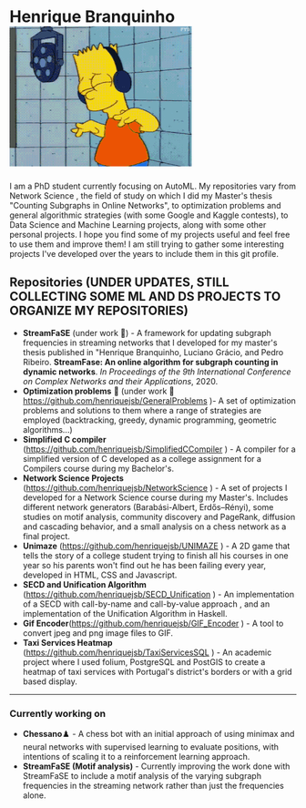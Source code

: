 
# Henrique Branquinho ![plot](bart.gif)



I am a PhD student currently focusing on AutoML. My repositories vary from Network Science , the field of study on which I did my Master's thesis "Counting Subgraphs in Online Networks", to optimization problems and general algorithmic strategies (with some Google and Kaggle contests), to Data Science and Machine Learning projects, along with some other personal projects. I hope you find some of my projects useful and feel free to use them and improve them! I am still trying to gather some interesting projects I've developed over the years to include them in this git profile.

## Repositories (UNDER UPDATES, STILL COLLECTING SOME ML AND DS PROJECTS TO ORGANIZE MY REPOSITORIES)


 - **StreamFaSE** (under work 🔧) - A framework for updating subgraph frequencies in streaming networks that I developed for my master's thesis published in "Henrique Branquinho, Luciano Grácio, and Pedro Ribeiro. **StreamFase: An online algorithm for subgraph counting in dynamic networks**. *In Proceedings of the 9th International
Conference on Complex Networks and their Applications*, 2020.
 - **Optimization problems** 🧠 (under work 🔧 https://github.com/henriquejsb/GeneralProblems )- A set of optimization problems and solutions to them where a range of strategies are employed (backtracking, greedy, dynamic programming, geometric algorithms...)
 - **Simplified C compiler** (https://github.com/henriquejsb/SimplifiedCCompiler ) - A compiler for a simplified version of C developed as a college assignment for a Compilers course during my Bachelor's.
 - **Network Science Projects** (https://github.com/henriquejsb/NetworkScience ) - A set of projects I developed for a Network Science course during my Master's. Includes different network generators (Barabási-Albert, Erdős–Rényi), some studies on motif analysis, community discovery and PageRank, diffusion and cascading behavior, and a small analysis on a chess network as a final project.
 - **Unimaze** (https://github.com/henriquejsb/UNIMAZE ) - A 2D game that tells the story of a college student trying to finish all his courses in one year so his parents won't find out he has been failing every year, developed in HTML, CSS and Javascript. 
 - **SECD and Unification Algorithm** (https://github.com/henriquejsb/SECD_Unification ) - An implementation of a SECD with call-by-name and call-by-value approach , and an implementation of the Unification Algorithm in Haskell.
 - **Gif Encoder**(https://github.com/henriquejsb/GIF_Encoder ) - A tool to convert jpeg and png image files to GIF.
 - **Taxi Services Heatmap** (https://github.com/henriquejsb/TaxiServicesSQL ) - An academic project where I used folium, PostgreSQL and PostGIS to create a heatmap of taxi services with Portugal's district's borders or with a grid based display.
-----
### Currently working on
- **Chessano**♟️ - A chess bot with an initial approach of using minimax and neural networks with supervised learning to evaluate positions, with intentions of scaling it to a reinforcement learning approach.
- **StreamFaSE (Motif analysis)** - Currently improving the work done with StreamFaSE to include a motif analysis of the varying subgraph frequencies in the streaming network rather than just the frequencies alone. 
